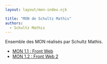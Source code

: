 ```yaml
---
layout: layout/mon-index.njk

title: "MON de Schultz Mathis"
authors:
  - Schultz Mathis
---
```


Ensemble des MON réalisés par Schultz Mathis.

* [MON 1.1 : Front Web](./temps-1.1)
* [MON 1.2 : Front Web 2](./temps-1.2)
